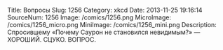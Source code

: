 Title: Вопросы 
Slug: 1256 
Category: xkcd 
Date: 2013-11-25 19:16:14 
SourceNum: 1256 
Image: /comics/1256.png 
MicroImage: /comics/1256_micro.png 
MiniImage: /comics/1256_mini.png 
Description: Спросившему «Почему Саурон не становился невидимым?» — ХОРОШИЙ. СЦУКО. ВОПРОС. 

